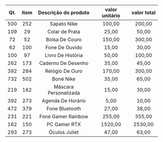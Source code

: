 
|Qt.|Item|Descrição do produto|valor unitário|valor total|
|:--:|:--:|:--:|:--:|:--:|
|500|252|Sapato Nike|100,00|200,00|
|109|29|Colar de Prata|25,00|50,00|
|72|52|Bolsa De Couro|150,00|300,00|
|62|100|Fone De Ouvido|15,00|30,00|
|100|97|Livro De História|50,00|100,00|
|262|173|Caderno De Desenho|35,00|45,00|
|392|284|Relógio De Ouro|170,00|300,00|
|732|502|Boné Nike|35,00|65,00|
|219|162|Máscara Personalizada|15,00|30,00|
|392|273|Agenda De Horário|5,00|10,00|
|472|379|Fone Bluetooth|27,00|38,00|
|231|221|Fone Gamer Rainbow|255,00|355,00|
|162|150|PC Gamer RTX|1520,00|2530,00|
|293|273|Óculos Juliet|47,00|63,00|
